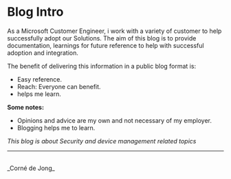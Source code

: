# Blog Intro

As a Microsoft Customer Engineer, i work with a variety of customer to help successfully adopt our Solutions. 
The aim of this blog is to provide documentation, learnings for future reference to help with successful adoption and integration. 


The benefit of delivering this information in a public blog format is: 
+ Easy reference.
+ Reach: Everyone can benefit.
+ helps me learn.

**Some notes:**
+ Opinions and advice are my own and not necessary of my employer.
+ Blogging helps me to learn. 


_This blog is about Security and device management related topics_

---
<br>
_Corné de Jong_






